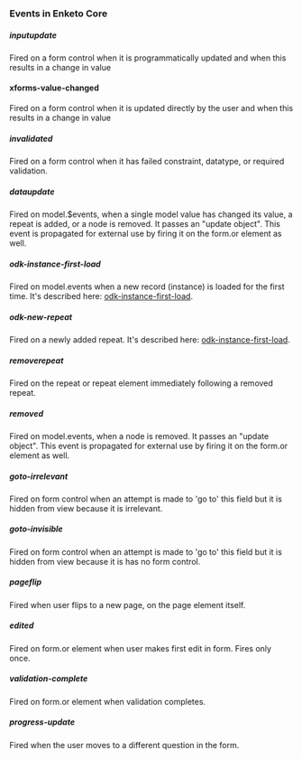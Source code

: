 ### Events in Enketo Core

##### inputupdate
Fired on a form control when it is programmatically updated and when this results in a change in value

#### xforms-value-changed
Fired on a form control when it is updated directly by the user and when this results in a change in value

##### invalidated
Fired on a form control when it has failed constraint, datatype, or required validation. 

##### dataupdate
Fired on model.$events, when a single model value has changed its value, a repeat is added, or a node is removed. It passes an "update object". This event is propagated for external use by firing it on the form.or element as well.

##### odk-instance-first-load
Fired on model.events when a new record (instance) is loaded for the first time. It's described here: [odk-instance-first-load](https://opendatakit.github.io/xforms-spec/#event:odk-instance-first-load).

##### odk-new-repeat
Fired on a newly added repeat. It's described here: [odk-instance-first-load](https://opendatakit.github.io/xforms-spec/#event:odk-new-repeat).

##### removerepeat
Fired on the repeat or repeat element immediately following a removed repeat.

##### removed
Fired on model.events, when a node is removed. It passes an "update object". This event is propagated for external use by firing it on the form.or element as well.

##### goto-irrelevant
Fired on form control when an attempt is made to 'go to' this field but it is hidden from view because it is irrelevant.

##### goto-invisible
Fired on form control when an attempt is made to 'go to' this field but it is hidden from view because it is has no form control.

##### pageflip
Fired when user flips to a new page, on the page element itself.

##### edited
Fired on form.or element when user makes first edit in form. Fires only once.

##### validation-complete
Fired on form.or element when validation completes.

##### progress-update
Fired when the user moves to a different question in the form.

